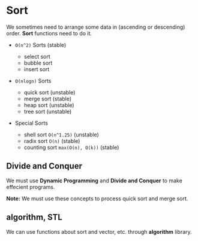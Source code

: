 # Sort

We sometimes need to arrange some data in (ascending or descending) order. 
**Sort** functions need to do it. 

- `O(n^2)` Sorts (stable)
	
	- select sort
	- bubble sort
	- insert sort

- `O(nlogn)` Sorts

	- quick sort (unstable)
	- merge sort (stable)
	- heap sort (unstable)
	- tree sort (unstable)

- Special Sorts

	- shell sort `O(n^1.25)` (unstable)
	- radix sort `O(n)` (stable)
	- counting sort	`max(O(n), O(k))` (stable)

## Divide and Conquer

We must use **Dynamic Programming** and **Divide and Conquer** to make effecient programs.

**Note:** We must use these concepts to process quick sort and merge sort.

## algorithm, STL

We can use functions about sort and vector, etc. through **algorithm** library.